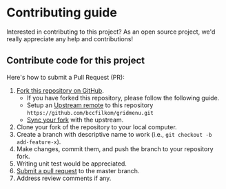 # Contributing guide

Interested in contributing to this project? As an open source project, we'd really appreciate any
help and contributions!

## Contribute code for this project

Here's how to submit a Pull Request (PR):

1. [Fork this repository on GitHub][fork].
   * If you have forked this repository, please follow the following guide.
   * Setup an [Upstream remote][configure-upstream] to this repository
     `https://github.com/bccfilkom/gridmenu.git`
   * [Sync your fork][sync-fork] with the upstream.
2. Clone your fork of the repository to your local computer.
3. Create a branch with descriptive name to work (i.e., `git checkout -b add-feature-x`).
4. Make changes, commit them, and push the branch to your repository fork.
5. Writing unit test would be appreciated.
6. [Submit a pull request][pull-req] to the master branch.
7. Address review comments if any.

[fork]: https://help.github.com/articles/fork-a-repo
[configure-upstream]: https://help.github.com/en/github/collaborating-with-issues-and-pull-requests/configuring-a-remote-for-a-fork
[sync-fork]: https://help.github.com/en/github/collaborating-with-issues-and-pull-requests/syncing-a-fork
[pull-req]: https://help.github.com/articles/using-pull-requests